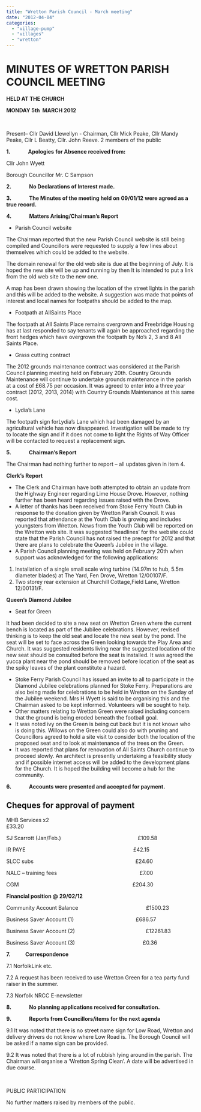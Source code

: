 ```yaml
---
title: "Wretton Parish Council - March meeting"
date: "2012-04-04"
categories: 
  - "village-pump"
  - "villages"
  - "wretton"
---
```


# MINUTES OF WRETTON PARISH COUNCIL MEETING

**HELD AT THE CHURCH**

**MONDAY 5th  MARCH 2012**

 

Present– Cllr David Llewellyn - Chairman, Cllr Mick Peake, Cllr Mandy Peake, Cllr L Beatty, Cllr. John Reeve. 2 members of the public

**1.**            **Apologies** **for Absence received from:**

Cllr John Wyett

Borough Councillor Mr. C Sampson           

**2.**            **No Declarations of Interest made.**                 

**3.**            **The Minutes of the meeting held on** **09/01/12** **were agreed as a true record.**         

**4.**            **Matters Arising/Chairman’s Report**

- Parish Council website

The Chairman reported that the new Parish Council website is still being compiled and Councillors were requested to supply a few lines about themselves which could be added to the website.

The domain renewal for the old web site is due at the beginning of July. It is hoped the new site will be up and running by then It is intended to put a link from the old web site to the new one.

A map has been drawn showing the location of the street lights in the parish and this will be added to the website. A suggestion was made that points of interest and local names for footpaths should be added to the map.

- Footpath at AllSaints Place

The footpath at All Saints Place remains overgrown and Freebridge Housing has at last responded to say tenants will again be approached regarding the front hedges which have overgrown the footpath by No’s 2, 3 and 8 All Saints Place.

- Grass cutting contract

The 2012 grounds maintenance contract was considered at the Parish Council planning meeting held on February 20th. Country Grounds Maintenance will continue to undertake grounds maintenance in the parish at a cost of £68.75 per occasion. It was agreed to enter into a three year contract (2012, 2013, 2014) with Country Grounds Maintenance at this same cost.

- Lydia’s Lane

The footpath sign forLydia’s Lane which had been damaged by an agricultural vehicle has now disappeared. Investigation will be made to try to locate the sign and if it does not come to light the Rights of Way Officer will be contacted to request a replacement sign.       

**5.**            **Chairman’s Report**

The Chairman had nothing further to report – all updates given in item 4.

**Clerk’s Report**

- The Clerk and Chairman have both attempted to obtain an update from the Highway Engineer regarding Lime House Drove. However, nothing further has been heard regarding issues raised with the Drove.
- A letter of thanks has been received from Stoke Ferry Youth Club in response to the donation given by Wretton Parish Council. It was reported that attendance at the Youth Club is growing and includes youngsters from Wretton. News from the Youth Club will be reported on the Wretton web site. It was suggested ‘headlines’ for the website could state that the Parish Council has not raised the precept for 2012 and that there are plans to celebrate the Queen’s Jubilee in the village.
- A Parish Council planning meeting was held on February 20th when support was acknowledged for the following applications:

1. Installation of a single small scale wing turbine (14.97m to hub, 5.5m diameter blades) at The Yard, Fen Drove, Wretton 12/00107/F.
2. Two storey rear extension at Churchill Cottage,Field Lane, Wretton 12/00131/F.

**Queen’s Diamond Jubilee**

- Seat for Green

It had been decided to site a new seat on Wretton Green where the current bench is located as part of the Jubilee celebrations. However, revised thinking is to keep the old seat and locate the new seat by the pond. The seat will be set to face across the Green looking towards the Play Area and Church. It was suggested residents living near the suggested location of the new seat should be consulted before the seat is installed. It was agreed the yucca plant near the pond should be removed before location of the seat as the spiky leaves of the plant constitute a hazard.

- Stoke Ferry Parish Council has issued an invite to all to participate in the Diamond Jubilee celebrations planned for Stoke Ferry. Preparations are also being made for celebrations to be held in Wretton on the Sunday of the Jubilee weekend. Mrs H Wyett is said to be organising this and the Chairman asked to be kept informed. Volunteers will be sought to help.
- Other matters relating to Wretton Green were raised including concern that the ground is being eroded beneath the football goal.
- It was noted ivy on the Green is being cut back but it is not known who is doing this. Willows on the Green could also do with pruning and Councillors agreed to hold a site visit to consider both the location of the proposed seat and to look at maintenance of the trees on the Green.
- It was reported that plans for renovation of All Saints Church continue to proceed slowly. An architect is presently undertaking a feasibility study and if possible internet access will be added to the development plans for the Church. It is hoped the building will become a hub for the community. 

**6.**            **Accounts were presented and accepted for payment.**

## Cheques for approval of payment

MHB Services x2                                                                                               £33.20

SJ Scarrott (Jan/Feb.)                                                    £109.58

IR PAYE                                                                         £42.15

SLCC subs                                                                     £24.60

NALC – training fees                                                        £7.00

CGM                                                                             £204.30

**Financial position @** **29/02/12**

Community Account Balance                                              £1500.23

Business Saver Account (1)                                          £686.57

Business Saver Account (2)                                                £12261.83

Business Saver Account (3)                                              £0.36   

**7.            Correspondence**

7.1 NorfolkLink etc.

7.2 A request has been received to use Wretton Green for a tea party fund raiser in the summer.

7.3 Norfolk NRCC E-newsletter           

**8.**            **No planning applications received for consultation.**

**9.**            **Reports from Councillors/items for the next agenda**

9.1 It was noted that there is no street name sign for Low Road, Wretton and delivery drivers do not know where Low Road is. The Borough Council will be asked if a name sign can be provided.

9.2 It was noted that there is a lot of rubbish lying around in the parish. The Chairman will organise a ‘Wretton Spring Clean’. A date will be advertised in due course.       

 

PUBLIC PARTICIPATION

No further matters raised by members of the public.
